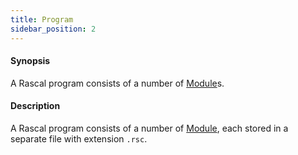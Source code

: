 ```yaml
---
title: Program
sidebar_position: 2
---
```


#### Synopsis

A Rascal program consists of a number of [Module](../../../Rascal/Declarations/Module/index.md)s.

#### Description

A Rascal program consists of a number of [Module](../../../Rascal/Declarations/Module/index.md), each stored in a separate file with extension `.rsc`.



